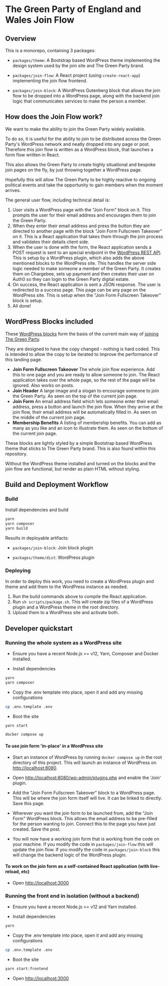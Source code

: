 # The Green Party of England and Wales Join Flow

## Overview

This is a monorepo, containing 3 packages:

- `packages/theme`: A Bootstrap based WordPress theme implementing the design system used by the join site and The Green Party brand.

- `packages/join-flow`: A React project (using `create-react-app`) implementing the join flow frontend.

- `packages/join-block`: A WordPress Gutenberg block that allows the join flow to be dropped into a WordPress page, along with the backend join logic that communicates services to make the person a member.

## How does the Join Flow work?

We want to make the ability to join the Green Party widely available.

To do so, it is useful for the ability to join to be distributed across the Green Party's WordPress network and neatly dropped into any page or post. Therefore this join flow is written as a WordPress block, that launches a form flow written in React.

This also allows the Green Party to create highly situational and bespoke join pages on the fly, by just throwing together a WordPress page.

Hopefully this will allow The Green Party to be highly reactive to ongoing political events and take the opportunity to gain members when the moment arrives.

The general user flow, including technical detail is:

1. User visits a WordPress page with the "Join Form" block on it. This prompts the user for their email address and encourages them to join the Green Party.
2. When they enter their email address and press the button they are directed to another page with the block "Join Form Fullscreen Takeover" on it. This is a React application that takes them through the join process and validates their details client side.
3. When the user is done with the form, the React application sends a POST request is sent to an special endpoint in the [WordPress REST API](https://developer.wordpress.org/rest-api/). This is setup by a WordPress plugin, which also adds the above mentioned blocks to the WordPress site. This handles the server side logic needed to make someone a member of the Green Party. It creates them on Chargebee, sets up payment and then creates their user on Auth0 so they can login to the Green Party digital estate.
4. On success, the React application is sent a JSON response. The user is redirected to a success page. This page can be any page on the WordPress site. This is setup when the "Join Form Fullscreen Takeover" block is setup.
5. All done!

## WordPress Blocks included

These [WordPress blocks](https://wordpress.org/support/article/blocks/) form the basis of the current main way of [joining The Green Party](https://join.greenparty.org.uk/).

They are designed to have the copy changed - nothing is hard coded. This is intended to allow the copy to be iterated to improve the performance of this landing page.

- **Join Form Fullscreen Takeover** The whole join flow experience. Add this to one page and you are ready to allow someone to join. The React application takes over the whole page, so the rest of the page will be ignored. Also works on posts.
- **Join Header** A large image and a slogan to encourage someone to join the Green Party. As seen on the top of the current join page.
- **Join Form** An email address field which lets someone enter their email address, press a button and launch the join flow. When they arrive at the join flow, their email address will be automatically filled in. As seen on the middle of the current join page.
- **Membership Benefits** A listing of membership benefits. You can add as many as you like and an icon to illustrate them. As seen on the bottom of the current join page.

These blocks are lightly styled by a simple Bootstrap based WordPress theme that sticks to The Green Party brand. This is also found within this repository.

Without the WordPress theme installed and turned on the blocks and the join flow are functional, but render as plain HTML without styling.

## Build and Deployment Workflow

### Build

Install dependencies and build

```bash
yarn
yarn composer
yarn build
```

Results in deployable artifacts:

- `packages/join-block`: Join block plugin

- `packages/theme/dist`: WordPress plugin

### Deploying

In order to deploy this work, you need to create a WordPress plugin and theme and add them to the WordPress instance as needed.

1. Run the build commands above to compile the React application.
2. Run `sh scripts/package.sh`. This will create zip files of a WordPress plugin and a WordPress theme in the root directory.
3. Upload them to a WordPress site and activate both.

## Developer quickstart

### Running the whole system as a WordPress site

- Ensure you have a recent Node.js >= v12, Yarn, Composer and Docker installed.

- Install dependencies

```bash
yarn
yarn composer
```

- Copy the .env template into place, open it and add any missing configurations

```bash
cp .env.template .env
```

- Boot the site

```bash
yarn start
```

```bash
docker compose up
```

#### To use join form 'in-place' in a WordPress site

- Start an instance of WordPress by running `docker compose up` in the root directory of this project. This will launch an instance of WordPress on <http://localhost:8080>.

- Open <http://localhost:8080/wp-admin/plugins.php> and enable the 'Join' plugin.

- Add the "Join Form Fullscreen Takeover" block to a WordPress page. This will be where the join form itself will live. It can be linked to directly. Save this page.

- Wherever you want the join form to be launched from, add the "Join Form" WordPress block. This allows the email address to be pre-filled for the person wanting to join. Connect this to the page you have just created. Save the post.

- You will now have a working join form that is working from the code on your machine. If you modify the code in `packages/join-flow` this will update the join flow. If you modify the code in `packages/join-block` this will change the backend logic of the WordPress plugin.

#### To work on the join form as a self-contained React application (with live-reload, etc)

- Open <http://localhost:3000>

### Running the front end in isolation (without a backend)

- Ensure you have a recent Node.js >= v12 and Yarn installed.

- Install dependencies

```bash
yarn
```

- Copy the .env template into place, open it and add any missing configurations

```bash
cp .env.template .env
```

- Boot the site

```bash
yarn start:frontend
```

- Open <http://localhost:3000>
